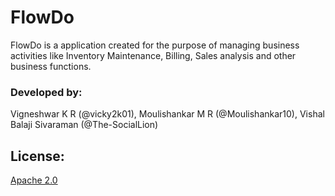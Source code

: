# FlowDo

FlowDo is a application created for the purpose of managing business activities like Inventory Maintenance, Billing, Sales analysis and other business functions.

### Developed by:

Vigneshwar K R (@vicky2k01), Moulishankar M R (@Moulishankar10), Vishal Balaji Sivaraman (@The-SocialLion)


## License:
[Apache 2.0](https://choosealicense.com/licenses/apache-2.0/)
